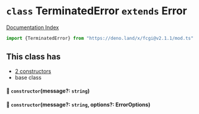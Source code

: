 # `class` TerminatedError `extends` Error

[Documentation Index](../README.md)

```ts
import {TerminatedError} from "https://deno.land/x/fcgi@v2.1.1/mod.ts"
```

## This class has

- [2 constructors](#-constructormessage-string)
- base class


#### 🔧 `constructor`(message?: `string`)



#### 🔧 `constructor`(message?: `string`, options?: ErrorOptions)



